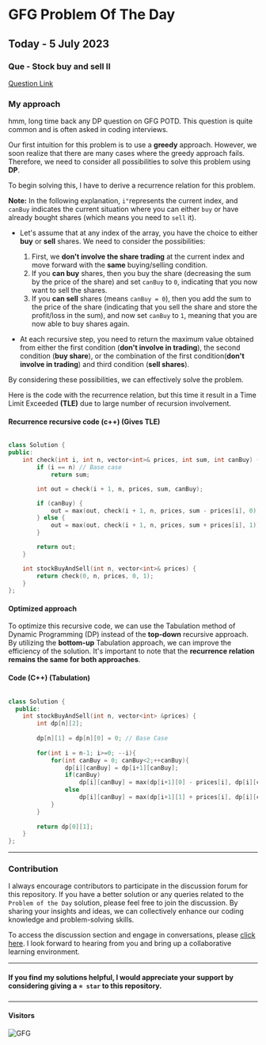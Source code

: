 # GFG Problem Of The Day

## Today - 5 July 2023
### Que - Stock buy and sell II

[Question Link](https://practice.geeksforgeeks.org/problems/stock-buy-and-sell2615/1)


### My approach

hmm, long time back any DP question on GFG POTD. This question is quite common and is often asked in coding interviews.

Our first intuition for this problem is to use a **greedy** approach. However, we soon realize that there are many cases where the greedy approach fails. Therefore, we need to consider all possibilities to solve this problem using **DP**.

To begin solving this, I have to derive a recurrence relation for this problem.

**Note:** In the following explanation, `i"`represents the current index, and `canBuy` indicates the current situation where you can either `buy` or have already bought shares (which means you need to `sell` it).

-   Let's assume that at any index of the array, you have the choice to either **buy** or **sell** shares. We need to consider the possibilities:

    1. First, we **don't involve the share trading** at the current index and move forward with the **same** buying/selling condition.
    2. If you **can buy** shares, then you buy the share (decreasing the sum by the price of the share) and set `canBuy` to `0`, indicating that you now want to sell the shares.
    3. If you **can sell** shares (means `canBuy = 0`), then you add the sum to the price of the share (indicating that you sell the share and store the profit/loss in the sum), and now set `canBuy` to `1`, meaning that you are now able to buy shares again.

- At each recursive step, you need to return the maximum value obtained from either the first condition (**don't involve in trading**), the second condition (**buy share**), or the combination of the first condition(**don't involve in trading**) and third condition (**sell shares**).


By considering these possibilities, we can effectively solve the problem.

Here is the code with the recurrence relation, but this time it result in a Time Limit Exceeded **(TLE)** due to large number of recursion involvement.

#### Recurrence recursive code (c++) (Gives TLE)
```cpp

class Solution {
public:
    int check(int i, int n, vector<int>& prices, int sum, int canBuy) {
        if (i == n) // Base case
            return sum;

        int out = check(i + 1, n, prices, sum, canBuy);

        if (canBuy) { 
            out = max(out, check(i + 1, n, prices, sum - prices[i], 0)); // For Buying
        } else {
            out = max(out, check(i + 1, n, prices, sum + prices[i], 1)); // For Selling 
        }

        return out;
    }

    int stockBuyAndSell(int n, vector<int>& prices) {
        return check(0, n, prices, 0, 1);
    }
};

```
#### Optimized approach
To optimize this recursive code, we can use the Tabulation method of Dynamic Programming (DP) instead of the **top-down** recursive approach. By utilizing the **bottom-up** Tabulation approach, we can improve the efficiency of the solution. It's important to note that the **recurrence relation remains the same for both approaches**.

#### Code (C++) (Tabulation)
```cpp

class Solution {
  public:
    int stockBuyAndSell(int n, vector<int> &prices) {
        int dp[n][2];
        
        dp[n][1] = dp[n][0] = 0; // Base Case
        
        for(int i = n-1; i>=0; --i){
            for(int canBuy = 0; canBuy<2;++canBuy){
                dp[i][canBuy] = dp[i+1][canBuy];
                if(canBuy)
                    dp[i][canBuy] = max(dp[i+1][0] - prices[i], dp[i][canBuy]); // For buying
                else
                    dp[i][canBuy] = max(dp[i+1][1] + prices[i], dp[i][canBuy]); // For selling
            }
        }
        
        return dp[0][1];
    }
};

```

---

### Contribution

I always encourage contributors to participate in the discussion forum for this repository. If you have a better solution or any queries related to the `Problem of the Day` solution, please feel free to join the discussion. By sharing your insights and ideas, we can collectively enhance our coding knowledge and problem-solving skills.

To access the discussion section and engage in conversations, please [click here](https://github.com/getlost01/gfg-potd/discussions). I look forward to hearing from you and bring up  a collaborative learning environment.

---

#### If you find my solutions helpful, I would appreciate your support by considering giving a `⭐ star` to this repository.

---

#### Visitors
![GFG](https://komarev.com/ghpvc/?username=gl01potdgfg&color=blue&&label=Visitors)